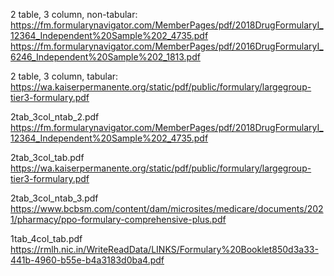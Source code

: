 2 table, 3 column, non-tabular:
https://fm.formularynavigator.com/MemberPages/pdf/2018DrugFormularyI_12364_Independent%20Sample%202_4735.pdf
https://fm.formularynavigator.com/MemberPages/pdf/2016DrugFormularyI_6246_Independent%20Sample%202_1813.pdf

2 table, 3 column, tabular:
https://wa.kaiserpermanente.org/static/pdf/public/formulary/largegroup-tier3-formulary.pdf

2tab_3col_ntab_2.pdf
https://fm.formularynavigator.com/MemberPages/pdf/2018DrugFormularyI_12364_Independent%20Sample%202_4735.pdf

2tab_3col_tab.pdf
https://wa.kaiserpermanente.org/static/pdf/public/formulary/largegroup-tier3-formulary.pdf

2tab_3col_ntab_3.pdf
https://www.bcbsm.com/content/dam/microsites/medicare/documents/2021/pharmacy/ppo-formulary-comprehensive-plus.pdf

1tab_4col_tab.pdf
https://rmlh.nic.in/WriteReadData/LINKS/Formulary%20Booklet850d3a33-441b-4960-b55e-b4a3183d0ba4.pdf